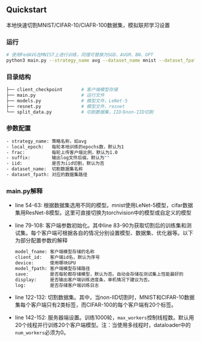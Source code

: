 ## Quickstart

本地快速切割MNIST/CIFAR-10/CIAFR-100数据集，模拟联邦学习设置

### 运行

```bash
# 使用FedAVG在MNIST上进行训练，同理可替换为SGD、AVGM、BN、OPT
python3 main.py --strategy_name avg --dataset_name mnist --dataset_fpath /mnt/data-ssd
```

### 目录结构

```bash
├── client_checkpoint       # 客户端模型存储
├── main.py                 # 运行文件
├── models.py               # 模型文件，LeNet-5
├── resnet.py               # 模型文件，resnet
└── split_data.py           # 切割数据集，IID与non-IID切割
```

### 参数配置

```bash
- strategy_name: 策略名称，如avg
- local_epoch:   每轮本地训练的epochs数，默认为1
- frac:          每轮上传客户端比例，默认为1.0
- suffix:        输出log文件后缀，默认为""
- iid:           是否为iid切割，默认为否
- dataset_name:  切割数据集名称
- dataset_fpath: 对应的数据集路径 
```

### main.py解释

- line 54-63: 根据数据集选用不同的模型。mnist使用LeNet-5模型，cifar数据集用ResNet-8模型。这里可直接切换为torchvision中的模型或自定义的模型
- line 79-108: 客户端参数初始化。其中line 83-90为获取切割后的训练集和测试集。每个客户端可根据各自的情况分别设置模型、数据集、优化器等。以下为部分配置参数的解释

  ```bash
  model_fname: 客户端模型存储的名称
  client_id:   客户端id名，默认为序号
  device:      使用哪块GPU
  model_fpath: 客户端模型存储路径
  save:        是否每轮都存储模型，默认为否。自动会存储在测试集上性能最好的
  display:     是否输出客户端训练进度条，单机情况下建议为否。
  log:         是否存储客户端训练日志
  ```
- line 122-132: 切割数据集。其中，当non-IID切割时，MNIST和CIFAR-10数据集每个客户端只有2类标签，而CIFAR-100的每个客户端有20个标签。
- line 142-152: 服务器端设置。训练1000轮，`max_workers`控制线程数。默认用20个线程并行训练20个客户端模型。注：当使用多线程时，dataloader中的 `num_workers`必须为0。
